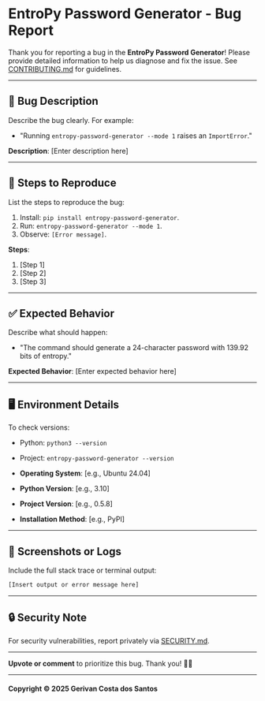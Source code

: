 # EntroPy Password Generator - Bug Report

Thank you for reporting a bug in the **EntroPy Password Generator**! Please provide detailed information to help us diagnose and fix the issue. See [CONTRIBUTING.md](https://github.com/gerivanc/entropy-password-generator/blob/main/CONTRIBUTING.md) for guidelines.

---

## 📌 Bug Description
Describe the bug clearly. For example:
- "Running `entropy-password-generator --mode 1` raises an `ImportError`."

**Description**:
[Enter description here]

---

## 🔄 Steps to Reproduce
List the steps to reproduce the bug:
1. Install: `pip install entropy-password-generator`.
2. Run: `entropy-password-generator --mode 1`.
3. Observe: `[Error message]`.

**Steps**:
1. [Step 1]
2. [Step 2]
3. [Step 3]

---

## ✅ Expected Behavior
Describe what should happen:
- "The command should generate a 24-character password with 139.92 bits of entropy."

**Expected Behavior**:
[Enter expected behavior here]

---

## 🖥️ Environment Details
To check versions:
- Python: `python3 --version`
- Project: `entropy-password-generator --version`

- **Operating System**: [e.g., Ubuntu 24.04]
- **Python Version**: [e.g., 3.10]
- **Project Version**: [e.g., 0.5.8]
- **Installation Method**: [e.g., PyPI]

---

## 📸 Screenshots or Logs
Include the full stack trace or terminal output:
```bash
[Insert output or error message here]
```

---

## 🔒 Security Note
For security vulnerabilities, report privately via [SECURITY.md](https://github.com/gerivanc/entropy-password-generator/blob/main/SECURITY.md).

---

**Upvote or comment** to prioritize this bug. Thank you! 🚀🔑

---

#### Copyright © 2025 Gerivan Costa dos Santos
